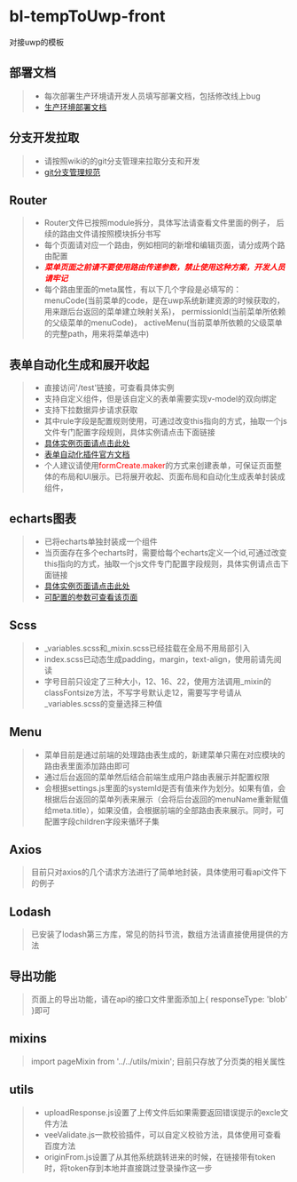 # bl-tempToUwp-front
对接uwp的模板
## 部署文档
> - 每次部署生产环境请开发人员填写部署文档，包括修改线上bug
> - [生产环境部署文档](./生产环境部署文档.md)

## 分支开发拉取
> - 请按照wiki的的git分支管理来拉取分支和开发
> - [git分支管理规范](https://wiki.digi800.com/pages/viewpage.action?pageId=27663699)
## Router
> - Router文件已按照module拆分，具体写法请查看文件里面的例子， 后续的路由文件请按照模块拆分书写
> - 每个页面请对应一个路由，例如相同的新增和编辑页面，请分成两个路由配置
> - **_<font color='red'>菜单页面之前请不要使用路由传递参数，禁止使用这种方案，开发人员请牢记</font>_**
> - 每个路由里面的meta属性，有以下几个字段是必填写的：
> menuCode(当前菜单的code，是在uwp系统新建资源的时候获取的，用来跟后台返回的菜单建立映射关系)，
> permissionId(当前菜单所依赖的父级菜单的menuCode)，
> activeMenu(当前菜单所依赖的父级菜单的完整path，用来将菜单选中)
## 表单自动化生成和展开收起
> - 直接访问'/test'链接，可查看具体实例
> - 支持自定义组件，但是该自定义的表单需要实现v-model的双向绑定
> - 支持下拉数据异步请求获取
> - 其中rule字段是配置规则使用，可通过改变this指向的方式，抽取一个js文件专门配置字段规则，具体实例请点击下面链接
> - [具体实例页面请点击此处](./src/views/formTemplate/index.vue)
> - [表单自动化插件官方文档](http://www.form-create.com/v2/guide/#%E4%B8%8B%E8%BD%BD)
> - 个人建议请使用<font color='red'>formCreate.maker</font>的方式来创建表单，可保证页面整体的布局和UI展示。已将展开收起、页面布局和自动化生成表单封装成组件，
## echarts图表
> - 已将echarts单独封装成一个组件
> - 当页面存在多个echarts时，需要给每个echarts定义一个id,可通过改变this指向的方式，抽取一个js文件专门配置字段规则，具体实例请点击下面链接
> - [具体实例页面请点击此处](./src/views/trendChart/index.vue)
> - [可配置的参数可查看该页面](./src/components/echarts/index.vue)
## Scss
> - _variables.scss和_mixin.scss已经挂载在全局不用局部引入
> - index.scss已动态生成padding，margin，text-align，使用前请先阅读
> - 字号目前只设定了三种大小，12、16、22，使用方法调用_mixin的classFontsize方法，不写字号默认走12，需要写字号请从_variables.scss的变量选择三种值
## Menu
> - 菜单目前是通过前端的处理路由表生成的，新建菜单只需在对应模块的路由表里面添加路由即可
> - 通过后台返回的菜单然后结合前端生成用户路由表展示并配置权限
> - 会根据settings.js里面的systemId是否有值来作为划分。如果有值，会根据后台返回的菜单列表来展示（会将后台返回的menuName重新赋值给meta.title），如果没值，会根据前端的全部路由表来展示。同时，可配置字段children字段来循环子集
## Axios
> 目前只对axios的几个请求方法进行了简单地封装，具体使用可看api文件下的例子
## Lodash
> 已安装了lodash第三方库，常见的防抖节流，数组方法请直接使用提供的方法
## 导出功能
> 页面上的导出功能，请在api的接口文件里面添加上{ responseType: 'blob' }即可
## mixins
> import pageMixin from '../../utils/mixin'; 目前只存放了分页类的相关属性
## utils
>  - uploadResponse.js设置了上传文件后如果需要返回错误提示的excle文件方法
> - veeValidate.js一款校验插件，可以自定义校验方法，具体使用可查看百度方法
> - originFrom.js设置了从其他系统跳转进来的时候，在链接带有token时，将token存到本地并直接跳过登录操作这一步
